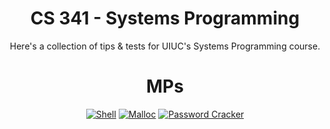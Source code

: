 <div align="center">

# CS 341 - Systems Programming

Here's a collection of tips & tests for UIUC's Systems Programming course.

# MPs

[![Shell](https://img.shields.io/badge/Shell-yellow?style=for-the-badge)](./mp-shell/)
[![Malloc](https://img.shields.io/badge/Malloc-darkgreen?style=for-the-badge)](./mp-malloc/)
[![Password Cracker](https://img.shields.io/badge/Password%20Cracker-blue?style=for-the-badge)](./mp-password-cracker/)

</div>
